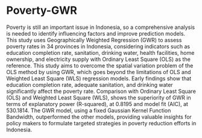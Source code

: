 # Poverty-GWR

Poverty is still an important issue in Indonesia, so a comprehensive analysis is needed to identify influencing factors and improve prediction models. This study uses Geographically Weighted Regression (GWR) to assess poverty rates in 34 provinces in Indonesia, considering indicators such as education completion rate, sanitation, drinking water, health facilities, home ownership, and electricity supply with Ordinary Least 
Square (OLS) as the reference. This study aims to overcome the spatial variation problem of the OLS method by using GWR, which goes beyond the limitations of OLS and Weighted Least Square (WLS) regression models. Early findings show that education completion rate, adequate sanitation, and drinking water significantly affect the poverty rate. Comparison with Ordinary Least Square (OLS) and Weighted Least Square (WLS), shows the superiority of GWR in terms of explanatory power (R-squared), at 0.8195 and model fit (AIC), at 530.1814. The GWR model, using a fixed Gaussian Kernel Function Bandwidth, outperformed the other models, providing valuable insights for policy makers to formulate targeted strategies in poverty reduction efforts in Indonesia.
